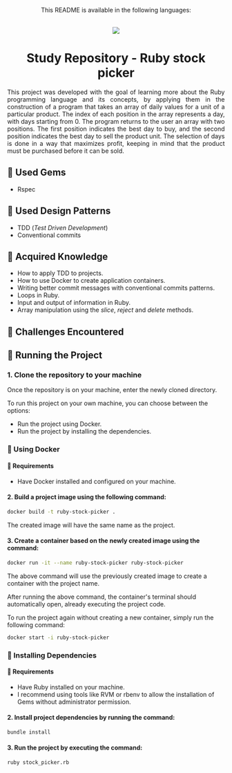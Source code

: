 <div align = "center">
  <p>This README is available in the following languages:</p>
  <br/>
  
  <a href = "https://github.com/vitor0p9f/ruby-stock-picker/blob/main/README.md" target="_blank">
    <img src="https://img.shields.io/badge/Language-Portuguese-green"/>
  </a>
</div>

<div align="center">
  
  # Study Repository - Ruby stock picker
</div>

<p align="justify">
  This project was developed with the goal of learning more about the Ruby programming language and its concepts, by applying them in the construction of a program that takes an array of daily values for a unit of a particular product. The index of each position in the array represents a day, with days starting from 0. The program returns to the user an array with two positions. The first position indicates the best day to buy, and the second position indicates the best day to sell the product unit. The selection of days is done in a way that maximizes profit, keeping in mind that the product must be purchased before it can be sold.
</p>

## :gem: Used Gems

* Rspec

## :page_facing_up: Used Design Patterns

* TDD (_Test Driven Development_)
* Conventional commits

## :pushpin: Acquired Knowledge

* How to apply TDD to projects.
* How to use Docker to create application containers.
* Writing better commit messages with conventional commits patterns.
* Loops in Ruby.
* Input and output of information in Ruby.
* Array manipulation using the _slice_, _reject_ and _delete_ methods.

## :triangular_flag_on_post: Challenges Encountered

## :rocket: Running the Project 

### 1. Clone the repository to your machine

Once the repository is on your machine, enter the newly cloned directory.

To run this project on your own machine, you can choose between the options:

* Run the project using Docker.
* Run the project by installing the dependencies.

### :whale2: Using Docker

#### :construction: Requirements

* Have Docker installed and configured on your machine.

#### 2. Build a project image using the following command:

```bash
docker build -t ruby-stock-picker .
```

The created image will have the same name as the project.

#### 3. Create a container based on the newly created image using the command:

```bash
docker run -it --name ruby-stock-picker ruby-stock-picker
```

The above command will use the previously created image to create a container with the project name.

After running the above command, the container's terminal should automatically open, already executing the project code.

To run the project again without creating a new container, simply run the following command:

```bash
docker start -i ruby-stock-picker
```

### :link: Installing Dependencies

#### :construction: Requirements

* Have Ruby installed on your machine.
* I recommend using tools like RVM or rbenv to allow the installation of Gems without administrator permission.

#### 2. Install project dependencies by running the command:

```bash
bundle install
```

#### 3. Run the project by executing the command:

```bash
ruby stock_picker.rb
```
